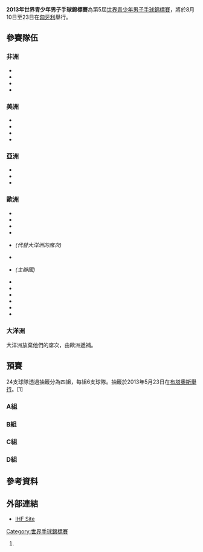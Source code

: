 **2013年世界青少年男子手球錦標賽**為第5屆[世界青少年男子手球錦標賽](https://zh.wikipedia.org/wiki/世界青少年男子手球錦標賽 "wikilink")，將於8月10日至23日在[匈牙利](../Page/匈牙利.md "wikilink")舉行。

## 參賽隊伍

### 非洲

  -
  -
  -
  -
### 美洲

  -
  -
  -
  -
### 亞洲

  -
  -
  -
### 歐洲

  -
  -
  -
  -
  - *(代替大洋洲的席次)*

  -
  - *(主辦國)*

  -
  -
  -
  -
  -
  -
### 大洋洲

大洋洲放棄他們的席次，由歐洲遞補。

## 預賽

24支球隊透過抽籤分為四組，每組6支球隊。抽籤於2013年5月23日在[布塔奧斯舉行](https://zh.wikipedia.org/wiki/布塔奧斯 "wikilink")。\[1\]

### A組

### B組

### C組

### D組

## 參考資料

## 外部連結

  - [IHF
    Site](https://web.archive.org/web/20130603180428/http://ihf.info/IHFCompetitions/WorldChampionships/MensYouthWorldChampionships/MensYouthWorldChampionship/tabid/6511/Default.aspx)

[Category:世界手球錦標賽](https://zh.wikipedia.org/wiki/Category:世界手球錦標賽 "wikilink")

1.